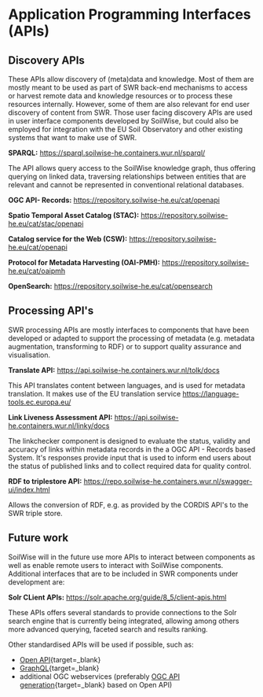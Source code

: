# Application Programming Interfaces (APIs)

## Discovery APIs

These APIs allow discovery of (meta)data and knowledge. Most of them are mostly meant to be used as part of SWR back-end mechanisms to access or harvest remote data and knowledge resources or to process these resources internally. However, some of them are also relevant for end user discovery of content from SWR. Those user facing discovery APIs are used in user interface components developed by SoilWise, but could also be employed for integration with the EU Soil Observatory and other existing systems that want to make use of SWR.

**SPARQL:** <https://sparql.soilwise-he.containers.wur.nl/sparql/>

The API allows query access to the SoilWise knowledge graph, thus offering querying on linked data, traversing relationships between entities that are relevant and cannot be represented in conventional relational databases.

**OGC API- Records:** <https://repository.soilwise-he.eu/cat/openapi>

**Spatio Temporal Asset Catalog (STAC):** <https://repository.soilwise-he.eu/cat/stac/openapi>

**Catalog service for the Web (CSW):** <https://repository.soilwise-he.eu/cat/openapi>

**Protocol for Metadata Harvesting (OAI-PMH):** <https://repository.soilwise-he.eu/cat/oaipmh>

**OpenSearch:** <https://repository.soilwise-he.eu/cat/opensearch>


## Processing API's

SWR processing APIs are mostly interfaces to components that have been developed or adapted to support the processing of metadata (e.g. metadata augmentation, transforming to RDF) or to support quality assurance and visualisation.  

**Translate API:** <https://api.soilwise-he.containers.wur.nl/tolk/docs>

This API translates content between languages, and is used for metadata translation. It makes use of the EU translation service <https://language-tools.ec.europa.eu/>

**Link Liveness Assessment API:** <https://api.soilwise-he.containers.wur.nl/linky/docs>

The linkchecker component is designed to evaluate the status, validity and accuracy of links within metadata records in the a OGC API - Records based System. It's responses provide input that is used to inform end users about the status of published links and to collect required data for quality control.

**RDF to triplestore API:** <https://repo.soilwise-he.containers.wur.nl/swagger-ui/index.html>

Allows the conversion of RDF, e.g. as provided by the CORDIS API's to the SWR triple store.

## Future work

SoilWise will in the future use more APIs to interact between components as well as enable remote users to interact with SoilWise components. Additional interfaces that are to be included in SWR components under development are:

**Solr CLient APIs:** <https://solr.apache.org/guide/8_5/client-apis.html>

These APIs offers several standards to provide connections to the Solr search engine that is currently being integrated, allowing among others more advanced querying, faceted search and results ranking.  

Other standardised APIs will be used if possible, such as:

- [Open API](https://www.openapis.org/){target=_blank}
- [GraphQL](https://graphql.com){target=_blank}
- additional OGC webservices (preferably [OGC API generation](https://ogcapi.ogc.org/){target=_blank} based on Open API)

